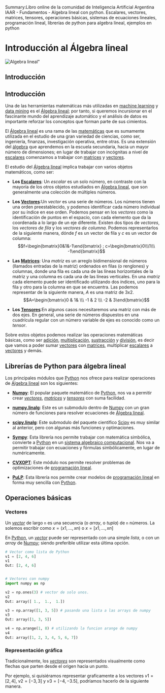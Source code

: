 Summary:Libro online de la comunidad de Inteligencia Artificial Argentina IAAR - Fundamentos - Algebra lineal con python. Escalares, vectores, matrices, tensores, operaciones básicas, sistemas de ecuaciones lineales, programación lineal, librerías de python para algebra lineal, ejemplos en python

# Introducción al Álgebra lineal

<img alt="Algebra lineal" title="Algebra lineal" src="https://relopezbriega.github.io/images/lin-alg.jpg">"

## Introducción

## Introducción

Una de las herramientas matemáticas más utilizadas en [machine learning](https://es.wikipedia.org/wiki/Machine_learning) y [data mining](https://es.wikipedia.org/wiki/Miner%C3%ADa_de_datos) es el [Álgebra lineal](https://es.wikipedia.org/wiki/%C3%81lgebra_lineal); por tanto, si queremos incursionar en el fascinante mundo del aprendizaje automático y el análisis de datos es importante reforzar los conceptos que forman parte de sus cimientos. 

El [Álgebra lineal](https://es.wikipedia.org/wiki/%C3%81lgebra_lineal) es una rama de las [matemáticas](https://es.wikipedia.org/wiki/Matem%C3%A1ticas) que es sumamente utilizada en el estudio de una gran variedad de ciencias, como ser, ingeniería, finanzas, investigación operativa, entre otras. Es una extensión del [álgebra](https://es.wikipedia.org/wiki/%C3%81lgebra) que aprendemos en la escuela secundaria, hacia un mayor número de dimensiones; en lugar de trabajar con incógnitas a nivel de <a href="https://es.wikipedia.org/wiki/Escalar_(matem%C3%A1tica)">escalares</a> comenzamos a trabajar con <a href="https://es.wikipedia.org/wiki/Matriz_(matem%C3%A1ticas)">matrices</a> y [vectores](https://es.wikipedia.org/wiki/Vector).  

El estudio del [Álgebra lineal](https://es.wikipedia.org/wiki/%C3%81lgebra_lineal) implica trabajar con varios objetos matemáticos, como ser:

* **Los <a href="https://es.wikipedia.org/wiki/Escalar_(matem%C3%A1tica)">Escalares</a>**: Un *escalar* es un solo número, en contraste con la mayoría de los otros objetos estudiados en [Álgebra lineal](https://es.wikipedia.org/wiki/%C3%81lgebra_lineal), que son generalmente una colección de múltiples números.

* **Los [Vectores](https://es.wikipedia.org/wiki/Vector)**:Un *vector* es una serie de números. Los números tienen una orden preestablecido, y podemos identificar cada número individual por su índice en ese orden. Podemos pensar en los  *vectores* como la identificación de puntos en el espacio, con cada elemento que da la coordenada a lo largo de un eje diferente. Existen dos tipos de *vectores*, los *vectores de fila* y los *vectores de columna*. Podemos representarlos de la siguiente manera, dónde *f* es un vector de fila y *c* es un vector de columna:
$$f=\begin{bmatrix}0&1&-1\end{bmatrix} ;       c=\begin{bmatrix}0\\\1\\\ -1\end{bmatrix}$$

* **Las <a href="https://es.wikipedia.org/wiki/Matriz_(matem%C3%A1ticas)">Matrices</a>**: Una *matriz* es un arreglo bidimensional de números (llamados entradas de la matriz) ordenados en filas (o renglones) y columnas, donde una fila es cada una de las líneas horizontales de la matriz y una columna es cada una de las líneas verticales. En una *matriz* cada elemento puede ser identificado utilizando dos índices, uno para la fila y otro para la columna en que se encuentra. Las podemos representar de la siguiente manera, *A* es una matriz de 3x2.
$$A=\begin{bmatrix}0 & 1& \\\ -1 & 2 \\\ -2 & 3\end{bmatrix}$$

* **Los [Tensores](https://es.wikipedia.org/wiki/C%C3%A1lculo_tensorial)**:En algunos casos necesitaremos una matriz con más de dos ejes. En general, una serie de números dispuestos en una cuadrícula regular con un número variable de ejes es conocido como un *tensor*.

Sobre estos objetos podemos realizar las operaciones matemáticas básicas, como ser [adición](https://es.wikipedia.org/wiki/Adici%C3%B3n), [multiplicación](https://es.wikipedia.org/wiki/Multiplicaci%C3%B3n), [sustracción](https://es.wikipedia.org/wiki/Sustracci%C3%B3n) y <a href="https://es.wikipedia.org/wiki/Divisi%C3%B3n_(matem%C3%A1tica)" >división</a>, es decir que vamos a poder sumar [vectores](https://es.wikipedia.org/wiki/Vector) con <a href="https://es.wikipedia.org/wiki/Matriz_(matem%C3%A1ticas)">matrices</a>, multiplicar <a href="https://es.wikipedia.org/wiki/Escalar_(matem%C3%A1tica)">escalares</a> a [vectores](https://es.wikipedia.org/wiki/Vector) y demás.

## Librerías de Python para álgebra lineal

Los principales módulos que [Python](https://python.org/) nos ofrece para realizar operaciones de [Álgebra lineal](https://es.wikipedia.org/wiki/%C3%81lgebra_lineal) son los siguientes:

* **[Numpy](https://www.numpy.org/)**: El popular paquete matemático de [Python](https://python.org/), nos va a permitir crear *[vectores](https://es.wikipedia.org/wiki/Vector)*, *<a href="https://es.wikipedia.org/wiki/Matriz_(matem%C3%A1ticas)">matrices</a>* y *[tensores](https://es.wikipedia.org/wiki/C%C3%A1lculo_tensorial)* con suma facilidad.

* **[numpy.linalg](https://docs.scipy.org/doc/numpy/reference/routines.linalg.html)**: Este es un submodulo dentro de [Numpy](https://www.numpy.org/) con un gran número de funciones para resolver ecuaciones de [Álgebra lineal](https://es.wikipedia.org/wiki/%C3%81lgebra_lineal).

* **[scipy.linalg](https://docs.scipy.org/doc/scipy/reference/tutorial/linalg.html)**: Este submodulo del paquete científico [Scipy](https://docs.scipy.org/doc/scipy/reference/index.html) es muy similar al anterior, pero con algunas más funciones y optimaciones.

* **[Sympy](https://www.sympy.org/es/)**: Esta librería nos permite trabajar con matemática simbólica, convierte a [Python](https://python.org/) en un [sistema algebraico computacional](https://es.wikipedia.org/wiki/Sistema_algebraico_computacional). Nos va a permitir trabajar con ecuaciones y fórmulas simbólicamente, en lugar de numéricamente.

* **[CVXOPT](https://cvxopt.org/)**: Este módulo nos permite resolver problemas de optimizaciones de [programación lineal](https://es.wikipedia.org/wiki/Programaci%C3%B3n_lineal). 

* **[PuLP](https://pythonhosted.org//PuLP/)**: Esta librería nos permite crear modelos de [programación lineal](https://es.wikipedia.org/wiki/Programaci%C3%B3n_lineal) en forma muy sencilla con [Python](https://python.org/).

## Operaciones básicas

### Vectores

Un *[vector](https://es.wikipedia.org/wiki/Vector)* de largo `n` es una secuencia (o *array*, o *tupla*) de `n` números. La solemos escribir como $x=(x1,...,xn)$ o $x=[x1,...,xn]$

En [Python](https://python.org/), un *[vector](https://es.wikipedia.org/wiki/Vector)* puede ser representado con una simple *lista*, o con un *array* de [Numpy](https://www.numpy.org/); siendo preferible utilizar esta última opción.

```python
# Vector como lista de Python
v1 = [2, 4, 6]
v1
Out: [2, 4, 6]


# Vectores con numpy
import numpy as np

v2 = np.ones(3) # vector de solo unos.
v2
Out: array([ 1.,  1.,  1.])

v3 = np.array([1, 3, 5]) # pasando una lista a las arrays de numpy
v3
Out: array([1, 3, 5])

v4 = np.arange(1, 8) # utilizando la funcion arange de numpy
v4
Out: array([1, 2, 3, 4, 5, 6, 7])
```

### Representación gráfica

Tradicionalmente, los *[vectores](https://es.wikipedia.org/wiki/Vector)* son representados visualmente como flechas que parten desde el origen hacia un punto.

Por ejemplo, si quisiéramos representar graficamente a los vectores $v1=[2, 4]$, $v2=[-3, 3]$ y $v3=[-4, -3.5]$, podríamos hacerlo de la siguiente manera.
